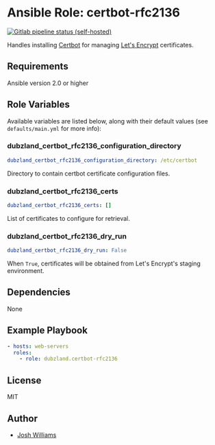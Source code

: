 # Ansible Role: certbot-rfc2136
[![Gitlab pipeline status (self-hosted)](https://img.shields.io/gitlab/pipeline/dubzland/ansible-role-certbot-rfc2136?gitlab_url=https%3A%2F%2Fgit.dubzland.net)](https://git.dubzland.net/dubzland/ansible-role-certbot-rfc2136/pipelines)

Handles installing [Certbot](https://certbot.eff.org) for managing [Let's Encrypt](https://letsencrypt.org) certificates.

## Requirements

Ansible version 2.0 or higher

## Role Variables

Available variables are listed below, along with their default values (see `defaults/main.yml` for more info):

### dubzland_certbot_rfc2136_configuration_directory

```yaml
dubzland_certbot_rfc2136_configuration_directory: /etc/certbot
```

Directory to contain certbot certificate configuration files.

### dubzland_certbot_rfc2136_certs

```yaml
dubzland_certbot_rfc2136_certs: []
```

List of certificates to configure for retrieval.

### dubzland_certbot_rfc2136_dry_run

```yaml
dubzland_certbot_rfc2136_dry_run: False
```

When `True`, certificates will be obtained from Let's Encrypt's staging
environment.

## Dependencies

None

## Example Playbook

```yaml
- hosts: web-servers
  roles:
    - role: dubzland.certbot-rfc2136
```

## License

MIT

## Author

* [Josh Williams](https://codingprime.com)
